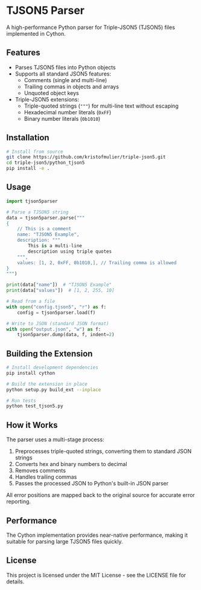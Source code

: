 # TJSON5 Parser

A high-performance Python parser for Triple-JSON5 (TJSON5) files implemented in Cython.

## Features

- Parses TJSON5 files into Python objects
- Supports all standard JSON5 features:
  - Comments (single and multi-line)
  - Trailing commas in objects and arrays
  - Unquoted object keys
- Triple-JSON5 extensions:
  - Triple-quoted strings (`"""`) for multi-line text without escaping
  - Hexadecimal number literals (`0xFF`)
  - Binary number literals (`0b1010`)

## Installation

```bash
# Install from source
git clone https://github.com/kristofmulier/triple-json5.git
cd triple-json5/python_tjson5
pip install -e .
```

## Usage

```python
import tjson5parser

# Parse a TJSON5 string
data = tjson5parser.parse("""
{
    // This is a comment
    name: "TJSON5 Example",
    description: """
        This is a multi-line
        description using triple quotes
    """,
    values: [1, 2, 0xFF, 0b1010,], // Trailing comma is allowed
}
""")

print(data["name"])  # "TJSON5 Example"
print(data["values"])  # [1, 2, 255, 10]

# Read from a file
with open("config.tjson5", "r") as f:
    config = tjson5parser.load(f)

# Write to JSON (standard JSON format)
with open("output.json", "w") as f:
    tjson5parser.dump(data, f, indent=2)
```

## Building the Extension

```bash
# Install development dependencies
pip install cython

# Build the extension in place
python setup.py build_ext --inplace

# Run tests
python test_tjson5.py
```

## How it Works

The parser uses a multi-stage process:

1. Preprocesses triple-quoted strings, converting them to standard JSON strings
2. Converts hex and binary numbers to decimal
3. Removes comments
4. Handles trailing commas
5. Passes the processed JSON to Python's built-in JSON parser

All error positions are mapped back to the original source for accurate error reporting.

## Performance

The Cython implementation provides near-native performance, making it suitable for parsing large TJSON5 files quickly.

## License

This project is licensed under the MIT License - see the LICENSE file for details.